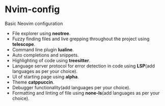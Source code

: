 # Nvim-config
Basic Neovim configuration 
- File explorer using **neotree**.
- Fuzzy finding files and live grepping throughout the project using **telescope**.
- Command line plugin **lualine**.
- Auto completions and snippets.
- Highlighting of code using **treesitter**.
- Language server protocol for error detection in code using **LSP**(add languages as per your choice).
- UI of starting page using **alpha**.
- Theme **catppuccin**.
- Debugger functionality(add languages per your choice).
- Formatting and linting of file using **none-ls**(add languages as per your choice).
